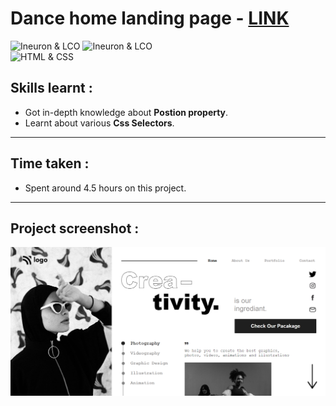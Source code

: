 # Dance home landing page - [LINK](https://dance-14-landing-page.netlify.app/)
![Ineuron & LCO](https://img.shields.io/badge/Ineuron-LCO-brightgreen) 
![Ineuron & LCO](https://img.shields.io/badge/Hitesh%20Choudhary-Full--stack--JS--bootcamp-brightgreen)
<br>
![HTML & CSS](https://img.shields.io/badge/HTML-CSS-yellowgreen)

## Skills learnt :
- Got in-depth knowledge about **Postion property**.
- Learnt about various **Css Selectors**.
***
## Time taken :
- Spent around 4.5 hours on this project.
***
## Project screenshot :
![PROJECT-14/DANCE HOME LANDING PAGE](./Project-SS/SS.PNG) 
